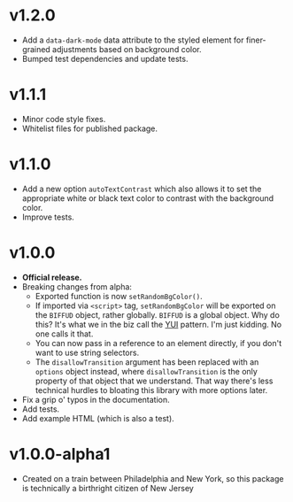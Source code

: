 # v1.2.0

- Add a `data-dark-mode` data attribute to the styled element for finer-grained adjustments based on background color.
- Bumped test dependencies and update tests.

# v1.1.1

- Minor code style fixes.
- Whitelist files for published package.

# v1.1.0

- Add a new option `autoTextContrast` which also allows it to set the appropriate white or black text color to contrast with the background color.
- Improve tests.

# v1.0.0

- **Official release.**
- Breaking changes from alpha:
  - Exported function is now `setRandomBgColor()`.
  - If imported via `<script>` tag, `setRandomBgColor` will be exported on the `BIFFUD` object, rather globally. `BIFFUD` is a global object. Why do this? It's what we in the biz call the [YUI](https://yuilibrary.com/yui/docs/yui/) pattern. I'm just kidding. No one calls it that.
  - You can now pass in a reference to an element directly, if you don't want to use string selectors.
  - The `disallowTransition` argument has been replaced with an `options` object instead, where `disallowTransition` is the only property of that object that we understand. That way there's less technical hurdles to bloating this library with more options later.
- Fix a grip o' typos in the documentation.
- Add tests.
- Add example HTML (which is also a test).

# v1.0.0-alpha1

- Created on a train between Philadelphia and New York, so this package is technically a birthright citizen of New Jersey
